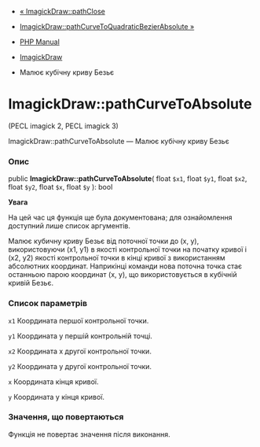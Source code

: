 - [« ImagickDraw::pathClose](imagickdraw.pathclose.md)
- [ImagickDraw::pathCurveToQuadraticBezierAbsolute
»](imagickdraw.pathcurvetoquadraticbezierabsolute.md)

- [PHP Manual](index.md)
- [ImagickDraw](class.imagickdraw.md)
- Малює кубічну криву Безьє

# ImagickDraw::pathCurveToAbsolute

(PECL imagick 2, PECL imagick 3)

ImagickDraw::pathCurveToAbsolute — Малює кубічну криву Безьє

### Опис

public **ImagickDraw::pathCurveToAbsolute**(
float `$x1`,
float `$y1`,
float `$x2`,
float `$y2`,
float `$x`,
float `$y`
): bool

**Увага**

На цей час ця функція ще була документована; для
ознайомлення доступний лише список аргументів.

Малює кубичну криву Безьє від поточної точки до (x, y), використовуючи
(x1, y1) в якості контрольної точки на початку кривої і (x2, y2)
якості контрольної точки в кінці кривої з використанням абсолютних
координат. Наприкінці команди нова поточна точка стає останньою
парою координат (x, y), що використовується в кубічній кривій Безьє.

### Список параметрів

`x1`
Координата першої контрольної точки.

`y1`
Координата у першій контрольній точці.

`x2`
Координата x другої контрольної точки.

`y2`
Координата у другої контрольної точки.

`x`
Координата кінця кривої.

`y`
Координата y кінця кривої.

### Значення, що повертаються

Функція не повертає значення після виконання.
